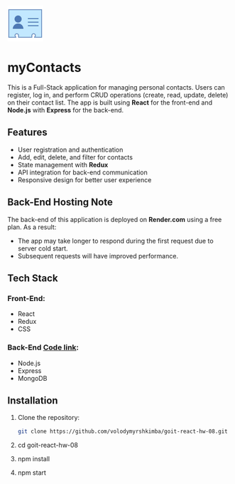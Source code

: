 ![](https://github.com/volodymyrshkimba/goit-react-hw-08/blob/main/public/icon-contact.png?raw=true) 
# myContacts

This is a Full-Stack application for managing personal contacts. Users can register, log in, and perform CRUD operations (create, read, update, delete) on their contact list. The app is built using **React** for the front-end and **Node.js** with **Express** for the back-end.

## Features

- User registration and authentication
- Add, edit, delete, and filter for contacts
- State management with **Redux**
- API integration for back-end communication
- Responsive design for better user experience

## Back-End Hosting Note

The back-end of this application is deployed on **Render.com** using a free plan. As a result:
- The app may take longer to respond during the first request due to server cold start.
- Subsequent requests will have improved performance.

## Tech Stack

### Front-End:
- React
- Redux
- CSS

### Back-End [Code link](https://github.com/volodymyrshkimba/node-blended/tree/mycontacts):
- Node.js
- Express
- MongoDB

## Installation

1. Clone the repository:
   ```bash
   git clone https://github.com/volodymyrshkimba/goit-react-hw-08.git
2. cd goit-react-hw-08

3. npm install

4. npm start
